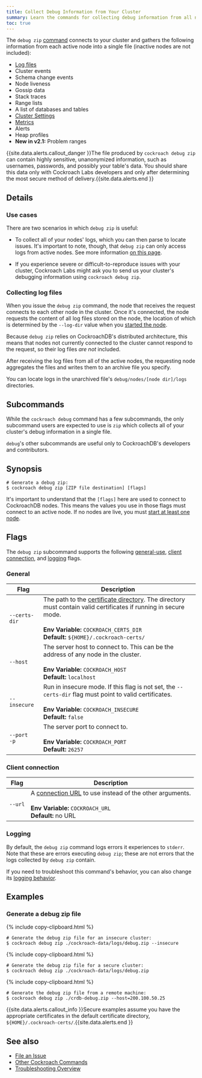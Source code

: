 ```yaml
---
title: Collect Debug Information from Your Cluster
summary: Learn the commands for collecting debug information from all nodes in your cluster.
toc: true
---
```


The `debug zip` [command](cockroach-commands.html) connects to your cluster and gathers the following information from each active node into a single file (inactive nodes are not included):

- [Log files](debug-and-error-logs.html)
- Cluster events
- Schema change events
- Node liveness
- Gossip data
- Stack traces
- Range lists
- A list of databases and tables
- [Cluster Settings](cluster-settings.html)
- [Metrics](admin-ui-custom-chart-debug-page.html#available-metrics)
- Alerts
- Heap profiles
- **New in v2.1:** Problem ranges

{{site.data.alerts.callout_danger }}The file produced by <code>cockroach debug zip</code> can contain highly sensitive, unanonymized information, such as usernames, passwords, and possibly your table's data. You should share this data only with Cockroach Labs developers and only after determining the most secure method of delivery.{{site.data.alerts.end }}


## Details

### Use cases

There are two scenarios in which `debug zip` is useful:

- To collect all of your nodes' logs, which you can then parse to locate issues. It's important to note, though, that `debug zip` can only access logs from active nodes. See more information [on this page](#collecting-log-files).

- If you experience severe or difficult-to-reproduce issues with your cluster, Cockroach Labs might ask you to send us your cluster's debugging information using `cockroach debug zip`.

### Collecting log files

When you issue the `debug zip` command, the node that receives the request connects to each other node in the cluster. Once it's connected, the node requests the content of all log files stored on the node, the location of which is determined by the `--log-dir` value when you [started the node](start-a-node.html).

Because `debug zip` relies on CockroachDB's distributed architecture, this means that nodes not currently connected to the cluster cannot respond to the request, so their log files *are not* included.

After receiving the log files from all of the active nodes, the requesting node aggregates the files and writes them to an archive file you specify.

You can locate logs in the unarchived file's `debug/nodes/[node dir]/logs` directories.

## Subcommands

While the `cockroach debug` command has a few subcommands, the only subcommand users are expected to use is `zip` which collects all of your cluster's debug information in a single file.

`debug`'s other subcommands are useful only to CockroachDB's developers and contributors.

## Synopsis

~~~ shell
# Generate a debug zip:
$ cockroach debug zip [ZIP file destination] [flags]
~~~

It's important to understand that the `[flags]` here are used to connect to CockroachDB nodes. This means the values you use in those flags must connect to an active node. If no nodes are live, you must [start at least one node](start-a-node.html).

## Flags

The `debug zip` subcommand supports the following [general-use](#general), [client connection](#client-connection), and [logging](#logging) flags.

### General

Flag | Description
-----|-----------
`--certs-dir` | The path to the [certificate directory](create-security-certificates.html). The directory must contain valid certificates if running in secure mode.<br><br>**Env Variable:** `COCKROACH_CERTS_DIR`<br>**Default:** `${HOME}/.cockroach-certs/`
`--host` | The server host to connect to. This can be the address of any node in the cluster. <br><br>**Env Variable:** `COCKROACH_HOST`<br>**Default:** `localhost`
`--insecure` | Run in insecure mode. If this flag is not set, the `--certs-dir` flag must point to valid certificates.<br><br>**Env Variable:** `COCKROACH_INSECURE`<br>**Default:** `false`
`--port`<br>`-p` | The server port to connect to. <br><br>**Env Variable:** `COCKROACH_PORT`<br>**Default:** `26257`

### Client connection

Flag | Description
-----|-----------
`--url` | A [connection URL](connection-parameters.html#connect-using-a-url) to use instead of the other arguments.<br><br>**Env Variable:** `COCKROACH_URL`<br>**Default:** no URL

### Logging

By default, the `debug zip` command logs errors it experiences to `stderr`. Note that these are errors executing `debug zip`; these are not errors that the logs collected by `debug zip` contain.

If you need to troubleshoot this command's behavior, you can also change its [logging behavior](debug-and-error-logs.html).

## Examples

### Generate a debug zip file

{% include copy-clipboard.html %}
~~~ shell
# Generate the debug zip file for an insecure cluster:
$ cockroach debug zip ./cockroach-data/logs/debug.zip --insecure
~~~

{% include copy-clipboard.html %}
~~~ shell
# Generate the debug zip file for a secure cluster:
$ cockroach debug zip ./cockroach-data/logs/debug.zip
~~~

{% include copy-clipboard.html %}
~~~ shell
# Generate the debug zip file from a remote machine:
$ cockroach debug zip ./crdb-debug.zip --host=200.100.50.25
~~~

{{site.data.alerts.callout_info }}Secure examples assume you have the appropriate certificates in the default certificate directory, <code>${HOME}/.cockroach-certs/</code>.{{site.data.alerts.end }}

## See also

- [File an Issue](file-an-issue.html)
- [Other Cockroach Commands](cockroach-commands.html)
- [Troubleshooting Overview](troubleshooting-overview.html)
